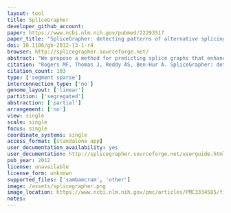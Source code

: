 ```yaml
---
layout: tool 
title: SpliceGrapher
developer_github_account: 
paper: https://www.ncbi.nlm.nih.gov/pubmed/22293517
paper_title: "SpliceGrapher: detecting patterns of alternative splicing from RNA-Seq data in the context of gene models and EST data."
doi: 10.1186/gb-2012-13-1-r4
browser: http://splicegrapher.sourceforge.net/
abstract: "We propose a method for predicting splice graphs that enhances curated gene models using evidence from RNA-Seq and EST alignments. Results obtained using RNA-Seq experiments in Arabidopsis thaliana show that predictions made by our SpliceGrapher method are more consistent with current gene models than predictions made by TAU and Cufflinks. Furthermore, analysis of plant and human data indicates that the machine learning approach used by SpliceGrapher is useful for discriminating between real and spurious splice sites, and can improve the reliability of detection of alternative splicing. SpliceGrapher is available for download at http://SpliceGrapher.sf.net."
citation: "Rogers MF, Thomas J, Reddy AS, Ben-Hur A. SpliceGrapher: detecting patterns of alternative splicing from RNA-Seq data in the context of gene models and EST data. Genome Biol. genomebiology.biomedcentral.com; 2012;13: R4."
citation_count: 103
type: ['segment sparse']
interconnection_type: ['no']
genome_layout: ['linear']
partition: ['segregated']
abstraction: ['partial']
arrangement: ['no']
view: single
scale: single
focus: single
coordinate_systems: single
access_format: [standalone app]
user_documentation_availability: yes
user_documentation: http://splicegrapher.sourceforge.net/userguide.html
pub_year: 2012
license: unavailable
license_form: unknown
supported_files: ['sambamcram', 'other']
image: /assets/splicegrapher.png
image_location: https://www.ncbi.nlm.nih.gov/pmc/articles/PMC3334585/figure/F1/
notes: 
---
```

